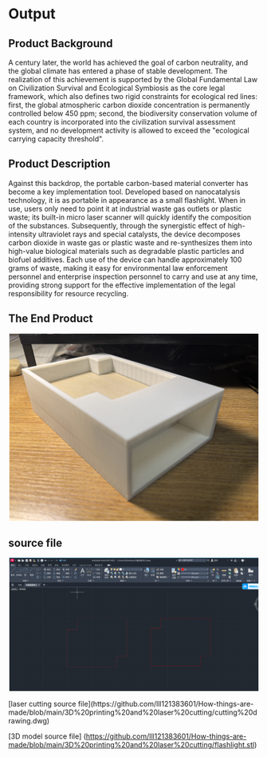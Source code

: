 # Output
## Product Background
A century later, the world has achieved the goal of carbon neutrality, and the global climate has entered a phase of stable development. The realization of this achievement is supported by the Global Fundamental Law on Civilization Survival and Ecological Symbiosis as the core legal framework, which also defines two rigid constraints for ecological red lines: first, the global atmospheric carbon dioxide concentration is permanently controlled below 450 ppm; second, the biodiversity conservation volume of each country is incorporated into the civilization survival assessment system, and no development activity is allowed to exceed the "ecological carrying capacity threshold".

## Product Description
Against this backdrop, the portable carbon-based material converter has become a key implementation tool. Developed based on nanocatalysis technology, it is as portable in appearance as a small flashlight. When in use, users only need to point it at industrial waste gas outlets or plastic waste; its built-in micro laser scanner will quickly identify the composition of the substances. Subsequently, through the synergistic effect of high-intensity ultraviolet rays and special catalysts, the device decomposes carbon dioxide in waste gas or plastic waste and re-synthesizes them into high-value biological materials such as degradable plastic particles and biofuel additives. Each use of the device can handle approximately 100 grams of waste, making it easy for environmental law enforcement personnel and enterprise inspection personnel to carry and use at any time, providing strong support for the effective implementation of the legal responsibility for resource recycling.

## The End Product
<p align="center">
	<img src="./product.jpg") alt="size limit image cant be show" width="500">
</p>

## source file
<p align="center">
	<img src="./cutting drawing.png") alt="size limit image cant be show" width="500">
</p>
[laser cutting source file](https://github.com/lll121383601/How-things-are-made/blob/main/3D%20printing%20and%20laser%20cutting/cutting%20drawing.dwg)

[3D model source file] (https://github.com/lll121383601/How-things-are-made/blob/main/3D%20printing%20and%20laser%20cutting/flashlight.stl)
